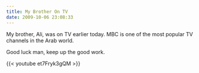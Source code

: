```yaml
---
title: My Brother On TV
date: 2009-10-06 23:08:33
---
```


My brother, Ali, was on TV earlier today. MBC is one of the most popular TV channels in the Arab world.<!--more-->

Good luck man, keep up the good work.

{{< youtube et7Fryk3gQM >}}